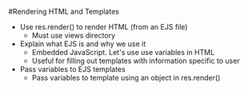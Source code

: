 #Rendering HTML and Templates

* Use res.render() to render HTML (from an EJS file)
    * Must use views directory
* Explain what EJS is and why we use it
    * Embedded JavaScript. Let's use use variables in HTML
    * Useful for filling out templates with information specific to user
* Pass variables to EJS templates
    * Pass variables to template using an object in res.render()